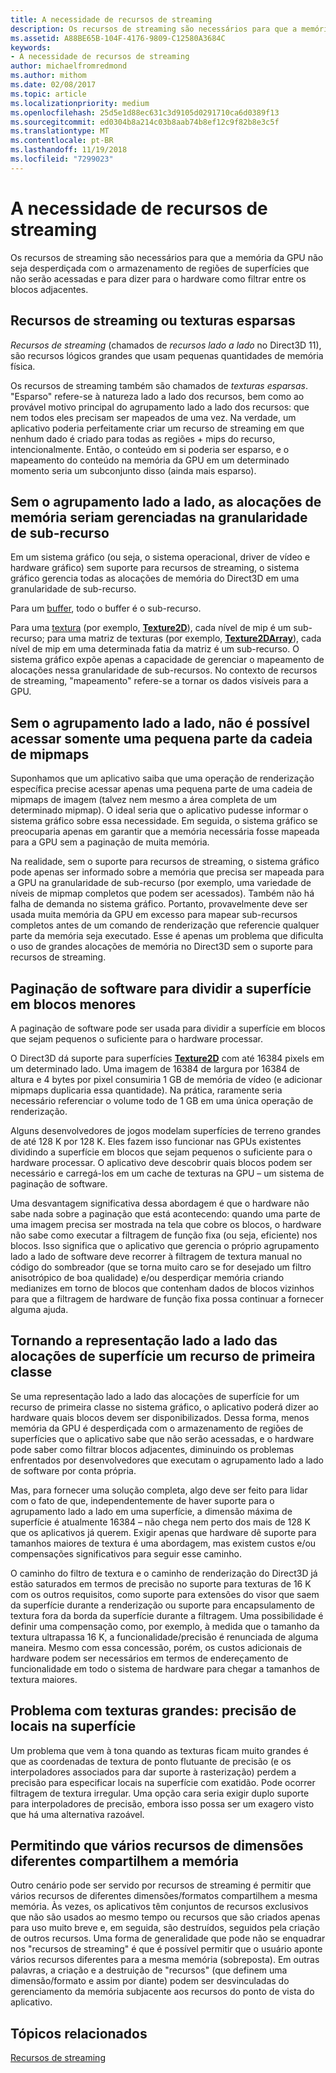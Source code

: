 ```yaml
---
title: A necessidade de recursos de streaming
description: Os recursos de streaming são necessários para que a memória da GPU não seja desperdiçada com o armazenamento de regiões de superfícies que não serão acessadas e para dizer para o hardware como filtrar entre os blocos adjacentes.
ms.assetid: A88BE65B-104F-4176-9809-C12580A3684C
keywords:
- A necessidade de recursos de streaming
author: michaelfromredmond
ms.author: mithom
ms.date: 02/08/2017
ms.topic: article
ms.localizationpriority: medium
ms.openlocfilehash: 25d5e1d88ec631c3d9105d0291710ca6d0389f13
ms.sourcegitcommit: ed0304b8a214c03b8aab74b8ef12c9f82b8e3c5f
ms.translationtype: MT
ms.contentlocale: pt-BR
ms.lasthandoff: 11/19/2018
ms.locfileid: "7299023"
---
```

# <a name="the-need-for-streaming-resources"></a>A necessidade de recursos de streaming


Os recursos de streaming são necessários para que a memória da GPU não seja desperdiçada com o armazenamento de regiões de superfícies que não serão acessadas e para dizer para o hardware como filtrar entre os blocos adjacentes.

## <a name="span-idstreamingresourcesorsparsetexturesspanspan-idstreamingresourcesorsparsetexturesspanspan-idstreamingresourcesorsparsetexturesspanstreaming-resources-or-sparse-textures"></a><span id="Streaming_resources_or_sparse_textures"></span><span id="streaming_resources_or_sparse_textures"></span><span id="STREAMING_RESOURCES_OR_SPARSE_TEXTURES"></span>Recursos de streaming ou texturas esparsas


*Recursos de streaming* (chamados de *recursos lado a lado* no Direct3D 11), são recursos lógicos grandes que usam pequenas quantidades de memória física.

Os recursos de streaming também são chamados de *texturas esparsas*. "Esparso" refere-se à natureza lado a lado dos recursos, bem como ao provável motivo principal do agrupamento lado a lado dos recursos: que nem todos eles precisam ser mapeados de uma vez. Na verdade, um aplicativo poderia perfeitamente criar um recurso de streaming em que nenhum dado é criado para todas as regiões + mips do recurso, intencionalmente. Então, o conteúdo em si poderia ser esparso, e o mapeamento do conteúdo na memória da GPU em um determinado momento seria um subconjunto disso (ainda mais esparso).

## <a name="span-idwithouttilingmemoryallocationsaremanagedatsubresourcegranularityspanspan-idwithouttilingmemoryallocationsaremanagedatsubresourcegranularityspanspan-idwithouttilingmemoryallocationsaremanagedatsubresourcegranularityspanwithout-tiling-memory-allocations-are-managed-at-subresource-granularity"></a><span id="Without_tiling__memory_allocations_are_managed_at_subresource_granularity"></span><span id="without_tiling__memory_allocations_are_managed_at_subresource_granularity"></span><span id="WITHOUT_TILING__MEMORY_ALLOCATIONS_ARE_MANAGED_AT_SUBRESOURCE_GRANULARITY"></span>Sem o agrupamento lado a lado, as alocações de memória seriam gerenciadas na granularidade de sub-recurso


Em um sistema gráfico (ou seja, o sistema operacional, driver de vídeo e hardware gráfico) sem suporte para recursos de streaming, o sistema gráfico gerencia todas as alocações de memória do Direct3D em uma granularidade de sub-recurso.

Para um [buffer](introduction-to-buffers.md), todo o buffer é o sub-recurso.

Para uma [textura](textures.md) (por exemplo, [**Texture2D**](https://msdn.microsoft.com/library/windows/desktop/ff471525)), cada nível de mip é um sub-recurso; para uma matriz de texturas (por exemplo, [**Texture2DArray**](https://msdn.microsoft.com/library/windows/desktop/ff471526)), cada nível de mip em uma determinada fatia da matriz é um sub-recurso. O sistema gráfico expõe apenas a capacidade de gerenciar o mapeamento de alocações nessa granularidade de sub-recursos. No contexto de recursos de streaming, "mapeamento" refere-se a tornar os dados visíveis para a GPU.

## <a name="span-idwithouttilingcantaccessonlyasmallportionofmipmapchainspanspan-idwithouttilingcantaccessonlyasmallportionofmipmapchainspanspan-idwithouttilingcantaccessonlyasmallportionofmipmapchainspanwithout-tiling-cant-access-only-a-small-portion-of-mipmap-chain"></a><span id="Without_tiling__can_t_access_only_a_small_portion_of_mipmap_chain"></span><span id="without_tiling__can_t_access_only_a_small_portion_of_mipmap_chain"></span><span id="WITHOUT_TILING__CAN_T_ACCESS_ONLY_A_SMALL_PORTION_OF_MIPMAP_CHAIN"></span>Sem o agrupamento lado a lado, não é possível acessar somente uma pequena parte da cadeia de mipmaps


Suponhamos que um aplicativo saiba que uma operação de renderização específica precise acessar apenas uma pequena parte de uma cadeia de mipmaps de imagem (talvez nem mesmo a área completa de um determinado mipmap). O ideal seria que o aplicativo pudesse informar o sistema gráfico sobre essa necessidade. Em seguida, o sistema gráfico se preocuparia apenas em garantir que a memória necessária fosse mapeada para a GPU sem a paginação de muita memória.

Na realidade, sem o suporte para recursos de streaming, o sistema gráfico pode apenas ser informado sobre a memória que precisa ser mapeada para a GPU na granularidade de sub-recurso (por exemplo, uma variedade de níveis de mipmap completos que podem ser acessados). Também não há falha de demanda no sistema gráfico. Portanto, provavelmente deve ser usada muita memória da GPU em excesso para mapear sub-recursos completos antes de um comando de renderização que referencie qualquer parte da memória seja executado. Esse é apenas um problema que dificulta o uso de grandes alocações de memória no Direct3D sem o suporte para recursos de streaming.

## <a name="span-idsoftwarepagingtobreakthesurfaceintosmallertilesspanspan-idsoftwarepagingtobreakthesurfaceintosmallertilesspanspan-idsoftwarepagingtobreakthesurfaceintosmallertilesspansoftware-paging-to-break-the-surface-into-smaller-tiles"></a><span id="Software_paging_to_break_the_surface_into_smaller_tiles"></span><span id="software_paging_to_break_the_surface_into_smaller_tiles"></span><span id="SOFTWARE_PAGING_TO_BREAK_THE_SURFACE_INTO_SMALLER_TILES"></span>Paginação de software para dividir a superfície em blocos menores


A paginação de software pode ser usada para dividir a superfície em blocos que sejam pequenos o suficiente para o hardware processar.

O Direct3D dá suporte para superfícies [**Texture2D**](https://msdn.microsoft.com/library/windows/desktop/ff471525) com até 16384 pixels em um determinado lado. Uma imagem de 16384 de largura por 16384 de altura e 4 bytes por pixel consumiria 1 GB de memória de vídeo (e adicionar mipmaps duplicaria essa quantidade). Na prática, raramente seria necessário referenciar o volume todo de 1 GB em uma única operação de renderização.

Alguns desenvolvedores de jogos modelam superfícies de terreno grandes de até 128 K por 128 K. Eles fazem isso funcionar nas GPUs existentes dividindo a superfície em blocos que sejam pequenos o suficiente para o hardware processar. O aplicativo deve descobrir quais blocos podem ser necessário e carregá-los em um cache de texturas na GPU – um sistema de paginação de software.

Uma desvantagem significativa dessa abordagem é que o hardware não sabe nada sobre a paginação que está acontecendo: quando uma parte de uma imagem precisa ser mostrada na tela que cobre os blocos, o hardware não sabe como executar a filtragem de função fixa (ou seja, eficiente) nos blocos. Isso significa que o aplicativo que gerencia o próprio agrupamento lado a lado de software deve recorrer à filtragem de textura manual no código do sombreador (que se torna muito caro se for desejado um filtro anisotrópico de boa qualidade) e/ou desperdiçar memória criando medianizes em torno de blocos que contenham dados de blocos vizinhos para que a filtragem de hardware de função fixa possa continuar a fornecer alguma ajuda.

## <a name="span-idmakingtiledrepresentationofsurfaceallocationsafirst-classfeaturespanspan-idmakingtiledrepresentationofsurfaceallocationsafirst-classfeaturespanspan-idmakingtiledrepresentationofsurfaceallocationsafirst-classfeaturespanmaking-tiled-representation-of-surface-allocations-a-first-class-feature"></a><span id="Making_tiled_representation_of_surface_allocations_a_first-class_feature"></span><span id="making_tiled_representation_of_surface_allocations_a_first-class_feature"></span><span id="MAKING_TILED_REPRESENTATION_OF_SURFACE_ALLOCATIONS_A_FIRST-CLASS_FEATURE"></span>Tornando a representação lado a lado das alocações de superfície um recurso de primeira classe


Se uma representação lado a lado das alocações de superfície for um recurso de primeira classe no sistema gráfico, o aplicativo poderá dizer ao hardware quais blocos devem ser disponibilizados. Dessa forma, menos memória da GPU é desperdiçada com o armazenamento de regiões de superfícies que o aplicativo sabe que não serão acessadas, e o hardware pode saber como filtrar blocos adjacentes, diminuindo os problemas enfrentados por desenvolvedores que executam o agrupamento lado a lado de software por conta própria.

Mas, para fornecer uma solução completa, algo deve ser feito para lidar com o fato de que, independentemente de haver suporte para o agrupamento lado a lado em uma superfície, a dimensão máxima de superfície é atualmente 16384 – não chega nem perto dos mais de 128 K que os aplicativos já querem. Exigir apenas que hardware dê suporte para tamanhos maiores de textura é uma abordagem, mas existem custos e/ou compensações significativos para seguir esse caminho.

O caminho do filtro de textura e o caminho de renderização do Direct3D já estão saturados em termos de precisão no suporte para texturas de 16 K com os outros requisitos, como suporte para extensões do visor que saem da superfície durante a renderização ou suporte para encapsulamento de textura fora da borda da superfície durante a filtragem. Uma possibilidade é definir uma compensação como, por exemplo, à medida que o tamanho da textura ultrapassa 16 K, a funcionalidade/precisão é renunciada de alguma maneira. Mesmo com essa concessão, porém, os custos adicionais de hardware podem ser necessários em termos de endereçamento de funcionalidade em todo o sistema de hardware para chegar a tamanhos de textura maiores.

## <a name="span-idissuewithlargetexturesprecisionforlocationsonsurfacespanspan-idissuewithlargetexturesprecisionforlocationsonsurfacespanspan-idissuewithlargetexturesprecisionforlocationsonsurfacespanissue-with-large-textures-precision-for-locations-on-surface"></a><span id="Issue_with_large_textures__precision_for_locations_on_surface"></span><span id="issue_with_large_textures__precision_for_locations_on_surface"></span><span id="ISSUE_WITH_LARGE_TEXTURES__PRECISION_FOR_LOCATIONS_ON_SURFACE"></span>Problema com texturas grandes: precisão de locais na superfície


Um problema que vem à tona quando as texturas ficam muito grandes é que as coordenadas de textura de ponto flutuante de precisão (e os interpoladores associados para dar suporte à rasterização) perdem a precisão para especificar locais na superfície com exatidão. Pode ocorrer filtragem de textura irregular. Uma opção cara seria exigir duplo suporte para interpoladores de precisão, embora isso possa ser um exagero visto que há uma alternativa razoável.

## <a name="span-idenablingmultipleresourcesofdifferentdimensionstosharememoryspanspan-idenablingmultipleresourcesofdifferentdimensionstosharememoryspanspan-idenablingmultipleresourcesofdifferentdimensionstosharememoryspanenabling-multiple-resources-of-different-dimensions-to-share-memory"></a><span id="Enabling_multiple_resources_of_different_dimensions_to_share_memory"></span><span id="enabling_multiple_resources_of_different_dimensions_to_share_memory"></span><span id="ENABLING_MULTIPLE_RESOURCES_OF_DIFFERENT_DIMENSIONS_TO_SHARE_MEMORY"></span>Permitindo que vários recursos de dimensões diferentes compartilhem a memória


Outro cenário pode ser servido por recursos de streaming é permitir que vários recursos de diferentes dimensões/formatos compartilhem a mesma memória. Às vezes, os aplicativos têm conjuntos de recursos exclusivos que não são usados ao mesmo tempo ou recursos que são criados apenas para uso muito breve e, em seguida, são destruídos, seguidos pela criação de outros recursos. Uma forma de generalidade que pode não se enquadrar nos "recursos de streaming" é que é possível permitir que o usuário aponte vários recursos diferentes para a mesma memória (sobreposta). Em outras palavras, a criação e a destruição de "recursos" (que definem uma dimensão/formato e assim por diante) podem ser desvinculadas do gerenciamento da memória subjacente aos recursos do ponto de vista do aplicativo.

## <a name="span-idrelated-topicsspanrelated-topics"></a><span id="related-topics"></span>Tópicos relacionados


[Recursos de streaming](streaming-resources.md)

 

 




